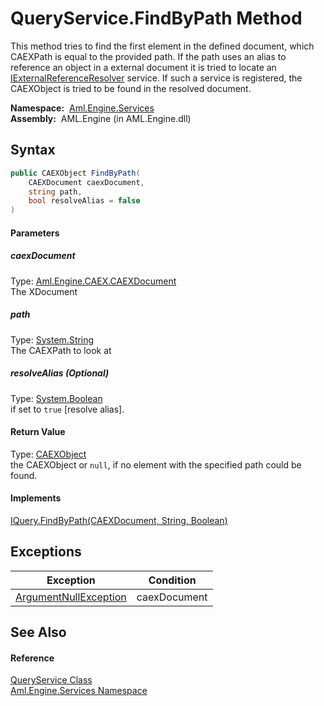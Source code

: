 QueryService.FindByPath Method
==============================
This method tries to find the first element in the defined document, which CAEXPath is equal to the provided path. If the path uses an alias to reference an object in a external document it is tried to locate an [IExternalReferenceResolver][1] service. If such a service is registered, the CAEXObject is tried to be found in the resolved document.

  **Namespace:**  [Aml.Engine.Services][2]  
  **Assembly:**  AML.Engine (in AML.Engine.dll)

Syntax
------

```csharp
public CAEXObject FindByPath(
	CAEXDocument caexDocument,
	string path,
	bool resolveAlias = false
)
```

#### Parameters

##### *caexDocument*
Type: [Aml.Engine.CAEX.CAEXDocument][3]  
The XDocument

##### *path*
Type: [System.String][4]  
The CAEXPath to look at

##### *resolveAlias* (Optional)
Type: [System.Boolean][5]  
if set to `true` [resolve alias].

#### Return Value
Type: [CAEXObject][6]  
 the CAEXObject or `null`, if no element with the specified path could be found. 
#### Implements
[IQuery.FindByPath(CAEXDocument, String, Boolean)][7]  


Exceptions
----------

Exception                  | Condition    
-------------------------- | ------------ 
[ArgumentNullException][8] | caexDocument 


See Also
--------

#### Reference
[QueryService Class][9]  
[Aml.Engine.Services Namespace][2]  

[1]: ../../Aml.Engine.Services.Interfaces/IExternalReferenceResolver/README.md
[2]: ../README.md
[3]: ../../Aml.Engine.CAEX/CAEXDocument/README.md
[4]: https://docs.microsoft.com/dotnet/api/system.string
[5]: https://docs.microsoft.com/dotnet/api/system.boolean
[6]: ../../Aml.Engine.CAEX/CAEXObject/README.md
[7]: ../../Aml.Engine.Services.Interfaces/IQuery/FindByPath.md
[8]: https://docs.microsoft.com/dotnet/api/system.argumentnullexception
[9]: README.md
[10]: https://www.automationml.org
[11]: ../../icons/logoShade.png